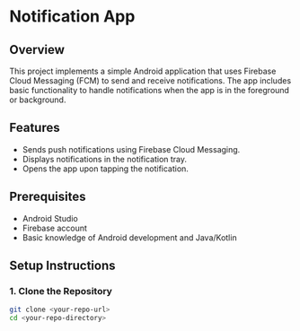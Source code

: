 # Notification App

## Overview
This project implements a simple Android application that uses Firebase Cloud Messaging (FCM) to send and receive notifications. The app includes basic functionality to handle notifications when the app is in the foreground or background.

## Features
- Sends push notifications using Firebase Cloud Messaging.
- Displays notifications in the notification tray.
- Opens the app upon tapping the notification.

## Prerequisites
- Android Studio
- Firebase account
- Basic knowledge of Android development and Java/Kotlin

## Setup Instructions

### 1. Clone the Repository
```bash
git clone <your-repo-url>
cd <your-repo-directory>
